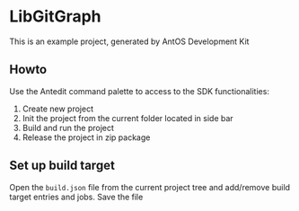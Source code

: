 # LibGitGraph
This is an example project, generated by AntOS Development Kit

## Howto
Use the Antedit command palette to access to the SDK functionalities:

1. Create new project
2. Init the project from the current folder located in side bar
3. Build and run the project
4. Release the project in zip package

## Set up build target

Open the `build.json` file from the current project tree and add/remove
build target entries and jobs. Save the file